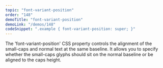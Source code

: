 ```yaml
---
topic: "font-variant-position"
order: "148"
demoTitle: "font-variant-position"
demoLink: "/demos/148"
codeSnippet: ".example { font-variant-position: super; }"
---
```


The 'font-variant-position' CSS property controls the alignment of the small-caps and normal text at the same baseline. It allows you to specify whether the small-caps glyphs should sit on the normal baseline or be aligned to the caps height.
<br />
